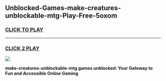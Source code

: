 
## Unblocked-Games-make-creatures-unblockable-mtg-Play-Free-5oxom
<h3>
<a href="https://premium76.site?title=make-creatures-unblockable-mtg&ref=23A">CLICK TO PLAY</a></h3>
<hr>

<h3>
<a href="https://premium76.site?title=make-creatures-unblockable-mtg&ref=23A">CLICK 2 PLAY</a>
  
</h3>

<a href="https://premium76.site?title=make-creatures-unblockable-mtg&ref=23A"><img src="https://clearcache.store/games.png"></a>


**make-creatures-unblockable-mtg games unblocked: Your Gateway to Fun and Accessible Online Gaming**
